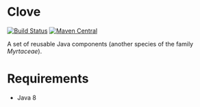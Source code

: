 # Clove
[![Build Status](https://api.travis-ci.com/gino0631/clove.svg?branch=master)](https://app.travis-ci.com/gino0631/clove)
[![Maven Central](https://maven-badges.herokuapp.com/maven-central/com.github.gino0631/clove-root/badge.svg)](https://maven-badges.herokuapp.com/maven-central/com.github.gino0631/clove-root)

A set of reusable Java components (another species of the family _Myrtaceae_).

# Requirements
* Java 8
